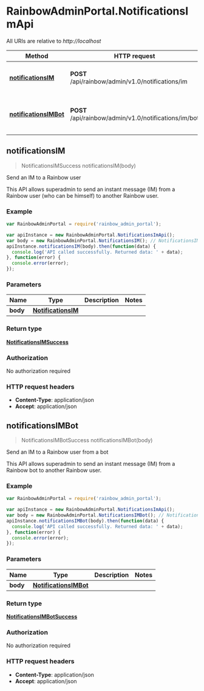 # RainbowAdminPortal.NotificationsImApi

All URIs are relative to *http://localhost*

Method | HTTP request | Description
------------- | ------------- | -------------
[**notificationsIM**](NotificationsImApi.md#notificationsIM) | **POST** /api/rainbow/admin/v1.0/notifications/im | Send an IM to a Rainbow user
[**notificationsIMBot**](NotificationsImApi.md#notificationsIMBot) | **POST** /api/rainbow/admin/v1.0/notifications/im/bot | Send an IM to a Rainbow user from a bot



## notificationsIM

> NotificationsIMSuccess notificationsIM(body)

Send an IM to a Rainbow user

This API allows superadmin to send an instant message (IM) from a Rainbow user (who can be himself) to another Rainbow user.

### Example

```javascript
var RainbowAdminPortal = require('rainbow_admin_portal');

var apiInstance = new RainbowAdminPortal.NotificationsImApi();
var body = new RainbowAdminPortal.NotificationsIM(); // NotificationsIM | 
apiInstance.notificationsIM(body).then(function(data) {
  console.log('API called successfully. Returned data: ' + data);
}, function(error) {
  console.error(error);
});

```

### Parameters



Name | Type | Description  | Notes
------------- | ------------- | ------------- | -------------
 **body** | [**NotificationsIM**](NotificationsIM.md)|  | 

### Return type

[**NotificationsIMSuccess**](NotificationsIMSuccess.md)

### Authorization

No authorization required

### HTTP request headers

- **Content-Type**: application/json
- **Accept**: application/json


## notificationsIMBot

> NotificationsIMBotSuccess notificationsIMBot(body)

Send an IM to a Rainbow user from a bot

This API allows superadmin to send an instant message (IM) from a Rainbow bot to another Rainbow user.

### Example

```javascript
var RainbowAdminPortal = require('rainbow_admin_portal');

var apiInstance = new RainbowAdminPortal.NotificationsImApi();
var body = new RainbowAdminPortal.NotificationsIMBot(); // NotificationsIMBot | 
apiInstance.notificationsIMBot(body).then(function(data) {
  console.log('API called successfully. Returned data: ' + data);
}, function(error) {
  console.error(error);
});

```

### Parameters



Name | Type | Description  | Notes
------------- | ------------- | ------------- | -------------
 **body** | [**NotificationsIMBot**](NotificationsIMBot.md)|  | 

### Return type

[**NotificationsIMBotSuccess**](NotificationsIMBotSuccess.md)

### Authorization

No authorization required

### HTTP request headers

- **Content-Type**: application/json
- **Accept**: application/json

